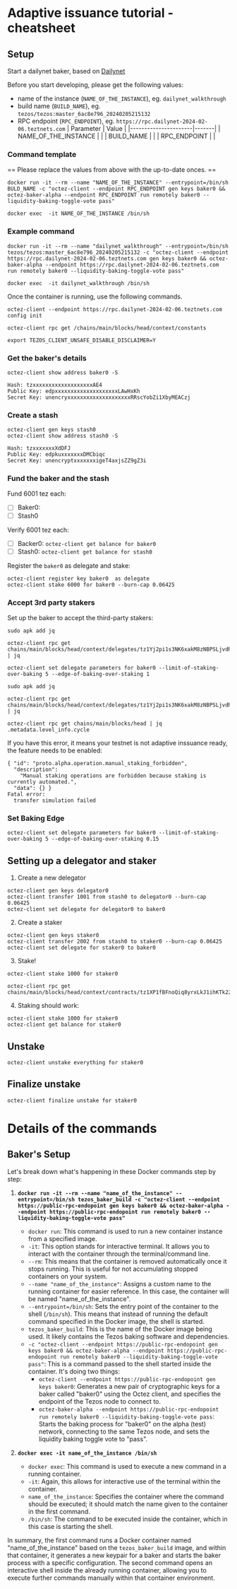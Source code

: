 # Adaptive issuance tutorial - cheatsheet

## Setup
   Start a dailynet baker, based on [Dailynet](https://teztnets.com/dailynet-about)

Before you start developing, please get the following values:
- name of the instance (`NAME_OF_THE_INSTANCE`), eg. `dailynet_walkthrough`
- build name (`BUILD_NAME`), eg. `tezos/tezos:master_6ac8e796_20240205215132`
- RPC endpoint (`RPC_ENDPOINT`), eg. `https://rpc.dailynet-2024-02-06.teztnets.com`
| Parameter            | Value |
|----------------------|-------|
| NAME_OF_THE_INSTANCE |       |
| BUILD_NAME           |       |
| RPC_ENDPOINT         |       |
### Command template
== Please replace the values from above with the up-to-date onces. ==
```
docker run -it --rm --name "NAME_OF_THE_INSTANCE" --entrypoint=/bin/sh BULD_NAME -c "octez-client --endpoint RPC_ENDPOINT gen keys baker0 && octez-baker-alpha --endpoint RPC_ENDPOINT run remotely baker0 --liquidity-baking-toggle-vote pass"

docker exec  -it NAME_OF_THE_INSTANCE /bin/sh

```

### Example command
```
docker run -it --rm --name "dailynet_walkthrough" --entrypoint=/bin/sh tezos/tezos:master_6ac8e796_20240205215132 -c "octez-client --endpoint https://rpc.dailynet-2024-02-06.teztnets.com gen keys baker0 && octez-baker-alpha --endpoint https://rpc.dailynet-2024-02-06.teztnets.com run remotely baker0 --liquidity-baking-toggle-vote pass"

docker exec  -it dailynet_walkthrough /bin/sh

```
Once the container is running, use the following commands. 


```
octez-client --endpoint https://rpc.dailynet-2024-02-06.teztnets.com config init

octez-client rpc get /chains/main/blocks/head/context/constants
```

```
export TEZOS_CLIENT_UNSAFE_DISABLE_DISCLAIMER=Y
```
### Get the baker's details
```
octez-client show address baker0 -S

Hash: tzxxxxxxxxxxxxxxxxxxxAE4
Public Key: edpxxxxxxxxxxxxxxxxxxxxLAwHxKh
Secret Key: unencryxxxxxxxxxxxxxxxxxxxxRRscYobZi1XbyMEACzj
```
### Create a stash
```
octez-client gen keys stash0
octez-client show address stash0 -S

Hash: tzxxxxxxxXdDFJ
Public Key: edpkuxxxxxxxDMCbiqc
Secret Key: unencryptxxxxxxxigeT4axjsZZ9gZ3i
```
### Fund the baker and the stash
Fund 6001 tez each:
- [ ] Baker0: 
- [ ] Stash0

Verify 6001 tez each:
- [ ] Backer0: `octez-client get balance for baker0`
- [ ] Stash0:  `octez-client get balance for stash0`

Register the `baker0` as delegate and stake:
```
octez-client register key baker0  as delegate
octez-client stake 6000 for baker0 --burn-cap 0.06425
```
### Accept 3rd party stakers
Set up the baker to accept the third-party stakers:
```
sudo apk add jq

octez-client rpc get chains/main/blocks/head/context/delegates/tz1Yj2pi1s3NK6xakM8zNBPSLjvdRRkroAE4/active_staking_parameters | jq 

octez-client set delegate parameters for baker0 --limit-of-staking-over-baking 5 --edge-of-baking-over-staking 1

sudo apk add jq

octez-client rpc get chains/main/blocks/head/context/delegates/tz1Yj2pi1s3NK6xakM8zNBPSLjvdRRkroAE4/pending_staking_parameters | jq 

octez-client rpc get chains/main/blocks/head | jq .metadata.level_info.cycle

```

If you have this error, it means your testnet is not adaptive inssuance ready, the feature needs to be enabled:
```
{ "id": "proto.alpha.operation.manual_staking_forbidden",
  "description":
    "Manual staking operations are forbidden because staking is currently automated.",
  "data": {} }
Fatal error:
  transfer simulation failed
```

### Set Baking Edge
```
octez-client set delegate parameters for baker0 --limit-of-staking-over-baking 5 --edge-of-baking-over-staking 0.15
```

## Setting up a delegator and staker
1. Create a new delegator
```
octez-client gen keys delegator0
octez-client transfer 1001 from stash0 to delegator0 --burn-cap 0.06425
octez-client set delegate for delegator0 to baker0
```
2. Create a staker
```
octez-client gen keys staker0
octez-client transfer 2002 from stash0 to staker0 --burn-cap 0.06425
octez-client set delegate for staker0 to baker0
```
3. Stake!
```
octez-client stake 1000 for staker0

octez-client rpc get chains/main/blocks/head/context/contracts/tz1XP1fBFnoQiq8yrxLkJ1ihKTk22uugkMzY/staked_balance
```

4. Staking should work:
```
octez-client stake 1000 for staker0
octez-client get balance for staker0
```

## Unstake
```
octez-client unstake everything for staker0
```

## Finalize unstake
```
octez-client finalize unstake for staker0
```

# Details of the commands

## Baker's Setup

Let's break down what's happening in these Docker commands step by step:

1. **`docker run -it --rm --name "name_of_the_instance" --entrypoint=/bin/sh tezos_baker_build -c "octez-client --endpoint https://public-rpc-endopoint gen keys baker0 && octez-baker-alpha --endpoint https://public-rpc-endopoint run remotely baker0 --liquidity-baking-toggle-vote pass"`**

   - `docker run`: This command is used to run a new container instance from a specified image.
   - `-it`: This option stands for interactive terminal. It allows you to interact with the container through the terminal/command line.
   - `--rm`: This means that the container is removed automatically once it stops running. This is useful for not accumulating stopped containers on your system.
   - `--name "name_of_the_instance"`: Assigns a custom name to the running container for easier reference. In this case, the container will be named "name_of_the_instance".
   - `--entrypoint=/bin/sh`: Sets the entry point of the container to the shell (`/bin/sh`). This means that instead of running the default command specified in the Docker image, the shell is started.
   - `tezos_baker_build`: This is the name of the Docker image being used. It likely contains the Tezos baking software and dependencies.
   - `-c "octez-client --endpoint https://public-rpc-endopoint gen keys baker0 && octez-baker-alpha --endpoint https://public-rpc-endopoint run remotely baker0 --liquidity-baking-toggle-vote pass"`: This is a command passed to the shell started inside the container. It's doing two things:
     - `octez-client --endpoint https://public-rpc-endopoint gen keys baker0`: Generates a new pair of cryptographic keys for a baker called "baker0" using the Octez client, and specifies the endpoint of the Tezos node to connect to.
     - `octez-baker-alpha --endpoint https://public-rpc-endopoint run remotely baker0 --liquidity-baking-toggle-vote pass`: Starts the baking process for "baker0" on the alpha (test) network, connecting to the same Tezos node, and sets the liquidity baking toggle vote to "pass".

2. **`docker exec -it name_of_the_instance /bin/sh`**
   - `docker exec`: This command is used to execute a new command in a running container.
   - `-it`: Again, this allows for interactive use of the terminal within the container.
   - `name_of_the_instance`: Specifies the container where the command should be executed; it should match the name given to the container in the first command.
   - `/bin/sh`: The command to be executed inside the container, which in this case is starting the shell.

In summary, the first command runs a Docker container named "name_of_the_instance" based on the `tezos_baker_build` image, and within that container, it generates a new keypair for a baker and starts the baker process with a specific configuration. The second command opens an interactive shell inside the already running container, allowing you to execute further commands manually within that container environment.